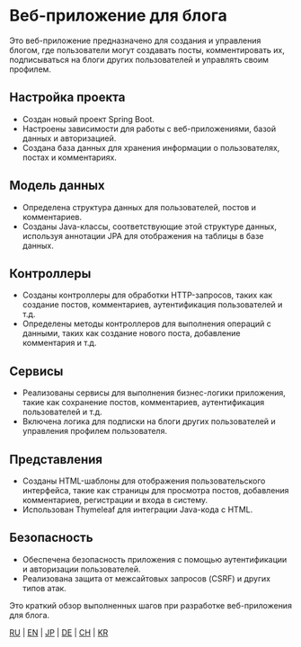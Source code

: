 # Веб-приложение для блога

Это веб-приложение предназначено для создания и управления блогом, где пользователи могут создавать посты, комментировать их, подписываться на блоги других пользователей и управлять своим профилем.

## Настройка проекта

- Создан новый проект Spring Boot.
- Настроены зависимости для работы с веб-приложениями, базой данных и авторизацией.
- Создана база данных для хранения информации о пользователях, постах и комментариях.

## Модель данных

- Определена структура данных для пользователей, постов и комментариев.
- Созданы Java-классы, соответствующие этой структуре данных, используя аннотации JPA для отображения на таблицы в базе данных.

## Контроллеры

- Созданы контроллеры для обработки HTTP-запросов, таких как создание постов, комментариев, аутентификация пользователей и т.д.
- Определены методы контроллеров для выполнения операций с данными, таких как создание нового поста, добавление комментария и т.д.

## Сервисы

- Реализованы сервисы для выполнения бизнес-логики приложения, такие как сохранение постов, комментариев, аутентификация пользователей и т.д.
- Включена логика для подписки на блоги других пользователей и управления профилем пользователя.

## Представления

- Созданы HTML-шаблоны для отображения пользовательского интерфейса, такие как страницы для просмотра постов, добавления комментариев, регистрации и входа в систему.
- Использован Thymeleaf для интеграции Java-кода с HTML.

## Безопасность

- Обеспечена безопасность приложения с помощью аутентификации и авторизации пользователей.
- Реализована защита от межсайтовых запросов (CSRF) и других типов атак.

Это краткий обзор выполненных шагов при разработке веб-приложения для блога.

[RU](README.md) | [EN](docs/README_EN.MD) | [JP](docs/README_JP.MD) | [DE](docs/README_DE.MD) | [CH](docs/README_CH.MD) | [KR](docs/README_KR.MD)
